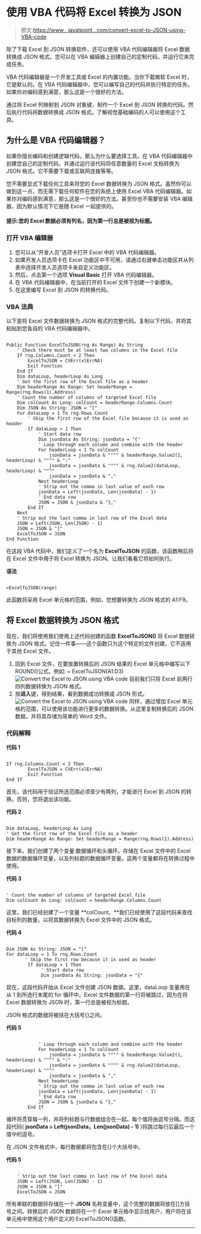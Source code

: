 # 使用 VBA 代码将 Excel 转换为 JSON

> 原文:[https://www . javatpoint . com/convert-excel-to-JSON-using-VBA-code](https://www.javatpoint.com/convert-excel-to-json-using-vba-code)

除了下载 Excel 到 JSON 转换软件，还可以使用 VBA 代码编辑器将 Excel 数据转换成 JSON 格式。您可以在 VBA 编辑器上创建自己的定制代码，并运行它来完成任务。

VBA 代码编辑器是一个开发工具或 Excel 的内置功能。当你下载微软 Excel 时，它是默认的。在 VBA 代码编辑器中，您可以编写自己的代码并执行特定的任务。如果你对编码感到满意，那么这是一个很好的方法。

通过将 Excel 列映射到 JSON 对象键，制作一个 Excel 到 JSON 转换的代码。然后执行代码将数据转换成 JSON 格式。了解视觉基础编码的人可以使用这个工具。

## 为什么是 VBA 代码编辑器？

如果你擅长编码和创建逻辑代码，那么为什么要选择工具。在 VBA 代码编辑器中创建您自己的定制代码，并通过运行该代码将任意数量的 Excel 文档转换为 JSON 格式。它不需要下载或互联网连接等等。

您不需要显式下载任何工具来将您的 Excel 数据转换为 JSON 格式。虽然你可以做到这一点，而无需下载任何软件在您的系统上使用 Excel VBA 代码编辑器。如果你对编码感到满意，那么这是一个很好的方法。甚至你也不需要安装 VBA 编辑器，因为默认情况下它是随 Excel 一起提供的。

#### 提示:您的 Excel 数据必须有列名，因为第一行总是被视为标题。

### 打开 VBA 编辑器

1.  您可以从“开发人员”选项卡打开 Excel 中的 VBA 代码编辑器。
2.  如果开发人员选项卡在 Excel 功能区中不可用，请通过右键单击功能区并从列表中选择开发人员选项卡来自定义功能区。
3.  然后，点击第一个选项 **Visual Basic** 打开 VBA 代码编辑器。
4.  在 VBA 代码编辑器中，在当前打开的 Excel 文件下创建一个新模块。
5.  在这里编写 Excel 到 JSON 的转换代码。

### VBA 法典

以下是将 Excel 文件数据转换为 JSON 格式的完整代码。复制以下代码，并将其粘贴到您各自的 VBA 代码编辑器中。

```

Public Function ExcelToJSON(rng As Range) As String
    ' Check there must be at least two columns in the Excel file
    If rng.Columns.Count < 2 Then
        ExcelToJSON = CVErr(xlErrNA)
        Exit Function
    End If
    Dim dataLoop, headerLoop As Long
    ' Get the first row of the Excel file as a header 
    Dim headerRange As Range: Set headerRange = Range(rng.Rows(1).Address)   
    ' Count the number of columns of targeted Excel file
    Dim colCount As Long: colCount = headerRange.Columns.Count   
    Dim JSON As String: JSON = "["    
    For dataLoop = 1 To rng.Rows.Count
        ' Skip the first row of the Excel file because it is used as header
        If dataLoop > 1 Then
            ' Start data row
            Dim jsonData As String: jsonData = "{"            
            ' Loop through each column and combine with the header
            For headerLoop = 1 To colCount
                jsonData = jsonData & """" & headerRange.Value2(1, headerLoop) & """" & ":"
                jsonData = jsonData & """" & rng.Value2(dataLoop, headerLoop) & """"
                jsonData = jsonData & ","
            Next headerLoop            
            ' Strip out the comma in last value of each row
            jsonData = Left(jsonData, Len(jsonData) - 1)            
            ' End data row
            JSON = JSON & jsonData & "},"
        End If
    Next    
    ' Strip out the last comma in last row of the Excel data
    JSON = Left(JSON, Len(JSON) - 1)   
    JSON = JSON & "]"    
    ExcelToJSON = JSON
End Function

```

在这段 VBA 代码中，我们定义了一个名为 **ExcelToJSON** 的函数，该函数稍后将在 Excel 文件中用于将 Excel 转换为 JSON。让我们看看它将如何执行。

**语法**

```

=ExcelToJSON(range)

```

此函数将采用 Excel 单元格的范围，例如，您想要转换为 JSON 格式的 A1:F9。

## 将 Excel 数据转换为 JSON 格式

现在，我们将使用我们使用上述代码创建的函数 **ExcelToJSON()** 将 Excel 数据转换为 JSON 格式。记住一件事——这个函数只为这个特定的文件创建。它不适用于其他 Excel 文件。

1.  回到 Excel 文件，在要放置转换后的 JSON 结果的 Excel 单元格中编写以下 ROUND()公式。例如:
    = ExcelToJSON(A1:D3)
    ![Convert the Excel to JSON using VBA code](../Images/d3bf9fe0ed5c1a2c41e7fe99e625b417.png)
    目前我们只将 Excel 前两行四列数据转换为 JSON 格式。
2.  按**进入**键，得到结果，看到数据成功转换成 JSON 形式。
    ![Convert the Excel to JSON using VBA code](../Images/e4e897c7b9b01146eff9875df6284cc0.png)
    同样，通过增加 Excel 单元格的范围，可以使用该功能进行更多的数据转换。从这里复制转换后的 JSON 数据，并将其存储为简单的 Word 文件。

### 代码解释

**代码 1**

```

If rng.Columns.Count < 2 Then
        ExcelToJSON = CVErr(xlErrNA)
        Exit Function
End If

```

首先，该代码用于验证所选范围必须至少有两列，才能进行 Excel 到 JSON 的转换。否则，您将退出该功能。

**代码 2**

```

Dim dataLoop, headerLoop As Long
' Get the first row of the Excel file as a header 
Dim headerRange As Range: Set headerRange = Range(rng.Rows(1).Address)

```

接下来，我们创建了两个变量:数据循环和头循环。存储在 Excel 文件中的 Excel 数据的数据循环变量，以及列标题的数据循环变量。这两个变量都将在转换过程中使用。

**代码 3**

```

' Count the number of columns of targeted Excel file
Dim colCount As Long: colCount = headerRange.Columns.Count

```

这里，我们已经创建了一个变量 **colCount。**我们已经使用了这段代码来查找目标列的数量，以将其数据转换为 Excel 文件中的 JSON 格式。

**代码 4**

```

Dim JSON As String: JSON = "["   
For dataLoop = 1 To rng.Rows.Count
       ' Skip the first row because it is used as header
        If dataLoop > 1 Then
             ' Start data row
             Dim jsonData As String: jsonData = "{"

```

现在，这段代码开始从 Excel 文件创建 JSON 数据。这里，dataLoop 变量用在从 1 到所选行末尾的 for 循环中。Excel 文件数据的第一行将被跳过，因为在将 Excel 数据转换为 JSON 时，第一行总是被视为标题。

JSON 格式的数据将被括在大括号{}之间。

**代码 5**

```

            ' Loop through each column and combine with the header
            For headerLoop = 1 To colCount
                jsonData = jsonData & """" & headerRange.Value2(1, headerLoop) & """" & ":"
                jsonData = jsonData & """" & rng.Value2(dataLoop, headerLoop) & """"
                jsonData = jsonData & ","
            Next headerLoop            
            ' Strip out the comma in last value of each row
            jsonData = Left(jsonData, Len(jsonData) - 1)            
            ' End data row
            JSON = JSON & jsonData & "},"
        End If

```

循环将贯穿每一列，并将列标题与行数据组合在一起。每个值将由逗号分隔。而这段代码( **jsonData = Left(jsonData，Len(jsonData) - 1)** )将跳过每行后最后一个值中的逗号。

在 JSON 文件格式中，每行数据都将包含在{}个大括号中。

**代码 5**

```

    ' Strip out the last comma in last row of the Excel data
    JSON = Left(JSON, Len(JSON) - 1)    
    JSON = JSON & "]"    
    ExcelToJSON = JSON

```

所有串联的数据将存储在一个 **JSON** 名称变量中，这个完整的数据将放在[]方括号之间。转换后的 JSON 数据将在一个 Excel 单元格中显示给用户，用户将在该单元格中使用这个用户定义的 ExcelToJSON()函数。

* * *